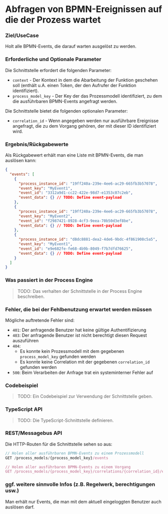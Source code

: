 # Abfragen von BPMN-Ereignissen auf die der Prozess wartet

### Ziel/UseCase

Holt alle BPMN-Events, die darauf warten ausgelöst zu werden.

### Erforderliche und Optionale Parameter

Die Schnittstelle erfordert die folgenden Parameter:

* `context` - Der Kontext in dem die Abarbeitung der Funktion geschehen soll
  (enthält u.A. einen Token, der den Aufrufer der Funktion identifiziert).
* `process_model_key` - Der Key der das Prozessmodell identifiziert, zu dem
  die ausführbaren BPMN-Events angefragt werden.

Die Schnittstelle bietet die folgenden optionalen Parameter:

* `correlation_id` - Wenn angegeben werden nur ausführbare Ereignisse angefragt,
  die zu dem Vorgang gehören, der mit dieser ID identifiziert wird.

### Ergebnis/Rückgabewerte

Als Rückgabewert erhält man eine Liste mit BPMN-Events, die man auslösen kann:

```JSON
{
  "events": [
    {
      "process_instance_id": "19ff240a-239e-4ee6-ac29-665fb3b57078",
      "event_key": "MyEvent1",
      "event_id": "3312a9d1-cc22-422e-98d7-e1353c07c2eb",
      "event_data": {} // TODO: Define event-payload
    },
    {
      "process_instance_id": "19ff240a-239e-4ee6-ac29-665fb3b57078",
      "event_key": "MyEvent2",
      "event_id": "f2987421-8928-4cf3-9eea-70b50d3ef8be",
      "event_data": {} // TODO: Define event-payload
    },
    {
      "process_instance_id": "d8dc8881-dea2-4de6-9bdc-4f861908c5a5",
      "event_key": "MyEvent1",
      "event_id": "e9e682fe-fe68-4b9b-8049-f7b7dfd76625",
      "event_data": {} // TODO: Define event-payload
    }
  ]
}
```

### Was passiert in der Process Engine

> TODO: Das verhalten der Schnittstelle in der Process Engine beschreiben.

### Fehler, die bei der Fehlbenutzung erwartet werden müssen

Mögliche auftretende Fehler sind:
- `401`: Der anfragende Benutzer hat keine gültige Authentifizierung
- `403`: Der anfragende Benutzer ist nicht berechtigt diesen Request auszuführen
- `404`:
  - Es konnte kein Prozessmodell mit dem gegebenen `process_model_key`
    gefunden werden
  - Es konnte keine Correlation mit der gegebenen `correlation_id`
    gefunden werden
- `500`: Beim Verarbeiten der Anfrage trat ein systeminterner Fehler auf

### Codebeispiel

> TODO: Ein Codebeispiel zur Verwendung der Schnittstelle geben.

### TypeScript API

> TODO: Die TypeScript-Schnittstelle definieren.

### REST/Messagebus API

Die HTTP-Routen für die Schnittstelle sehen so aus:

```JavaScript
// Holen aller ausführbaren BPMN-Events zu einem Prozessmodell
GET /process_models/{process_model_key}/events

// Holen aller ausführbaren BPMN-Events zu einem Vorgang
GET /process_models/{process_model_key}/correlations/{correlation_id}/events
```

### ggf. weitere sinnvolle Infos (z.B. Regelwerk, berechtigungen usw.)

Man erhält nur Events, die man mit dem aktuell eingeloggten Benutzer auch
auslösen darf.
